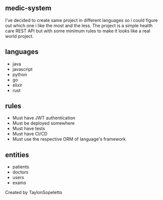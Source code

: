 ## medic-system

I've decided to create same project in different languages so i could figure out which one i like the most and the less.
The project is a simple health care REST API but with some minimum rules to make it looks like a real world project.


## languages

- java
- javascript
- python
- go
- elixir
- rust


## rules

- Must have JWT authentication
- Must be deployed somewhere
- Must have tests
- Must have CI/CD
- Must use the respective ORM of language's framework


## entities 

- patients
- doctors
- users
- exams



Created by TaylonSopeletto